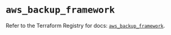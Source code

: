 # `aws_backup_framework`

Refer to the Terraform Registry for docs: [`aws_backup_framework`](https://registry.terraform.io/providers/hashicorp/aws/6.10.0/docs/resources/backup_framework).
